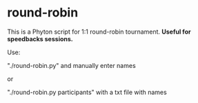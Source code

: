 # round-robin

This is a  Phyton script for 1:1 round-robin tournament. **Useful for speedbacks sessions.**

Use: 

"./round-robin.py" and manually enter names 

or 

"./round-robin.py participants" with a txt file with names
